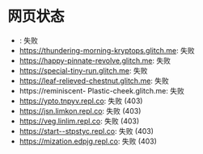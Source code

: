 # 网页状态
- : 失败
- https://thundering-morning-kryptops.glitch.me: 失败
- https://happy-pinnate-revolve.glitch.me: 失败
- https://special-tiny-run.glitch.me: 失败
- https://leaf-relieved-chestnut.glitch.me: 失败
- https://reminiscent- Plastic-cheek.glitch.me: 失败
- https://ypto.tnpyv.repl.co: 失败 (403)
- https://jsn.limkon.repl.co: 失败 (403)
- https://veg.linlim.repl.co: 失败 (403)
- https://start--stpstyc.repl.co: 失败 (403)
- https://mization.edpjg.repl.co: 失败 (403)
